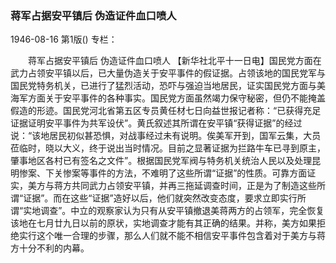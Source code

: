 ### 蒋军占据安平镇后  伪造证件血口喷人

1946-08-16
第1版()
专栏：

　　蒋军占据安平镇后
    伪造证件血口喷人
    【新华社北平十一日电】国民党方面在武力占领安平镇以后，已大量伪造关于安平事件的假证据。占领该地的国民党军与国民党特务机关，已进行了猛烈活动，恐吓与强迫当地居民，证实国民党方面与美海军方面关于安平事件的各种事实。国民党方面虽然竭力保守秘密，但仍不能掩盖假造的形迹。国民党河北省第五区专员黄任材七日向益世报记者称：“已获得充足证据证明安平事件为共军设伏”。黄氏叙述其所谓在安平镇“获得证据”的经过说：“该地居民初似甚恐惧，对战事经过未有说明。俟美军开到，国军云集，大员莅临时，晓以大义，终于说出当时情况。目前之显著证据为拦路牛车已寻到原主，肇事地区各村已有签名之文件”。根据国民党军阀与特务机关统治人民以及处理昆明惨案、下关惨案等事件的方法，不难明了这些所谓“证据”的性质。可靠方面证实，美方与蒋方共同武力占领安平镇，并再三拖延调查时间，正是为了制造这些所谓“证据”。而在这些“证据”造好以后，他们就突然改变态度，要求立即实行所谓“实地调查”。中立的观察家认为只有从安平镇撤退美蒋两方的占领军，完全恢复该地在七月廿九日以前的原状，实地调查才能有其正确的结果。并称，美方如果拒绝实行这个唯一合理的步骤，那么人们就不能不相信安平事件包含着对于美方与蒋方十分不利的内幕。
